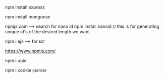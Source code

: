 npm install express

npm install mongoose


npmjs.com --> search for nano id
npm install nanoid // this is for generating unique id's of the desired length we want

npm i ejs --> for ssr


https://www.npmjs.com/ 

npm i uuid


npm i cookie-parser
